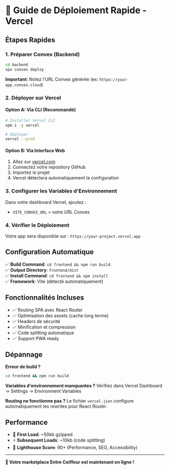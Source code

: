 # 🚀 Guide de Déploiement Rapide - Vercel

## Étapes Rapides

### 1. Préparer Convex (Backend)
```bash
cd backend
npx convex deploy
```
**Important**: Notez l'URL Convex générée (ex: `https://your-app.convex.cloud`)

### 2. Déployer sur Vercel

#### Option A: Via CLI (Recommandé)
```bash
# Installer Vercel CLI
npm i -g vercel

# Déployer
vercel --prod
```

#### Option B: Via Interface Web
1. Allez sur [vercel.com](https://vercel.com)
2. Connectez votre repository GitHub
3. Importez le projet
4. Vercel détectera automatiquement la configuration

### 3. Configurer les Variables d'Environnement

Dans votre dashboard Vercel, ajoutez :
- `VITE_CONVEX_URL` = votre URL Convex

### 4. Vérifier le Déploiement

Votre app sera disponible sur : `https://your-project.vercel.app`

## Configuration Automatique

✅ **Build Command**: `cd frontend && npm run build`  
✅ **Output Directory**: `frontend/dist`  
✅ **Install Command**: `cd frontend && npm install`  
✅ **Framework**: Vite (détecté automatiquement)

## Fonctionnalités Incluses

- ✅ Routing SPA avec React Router
- ✅ Optimisation des assets (cache long terme)
- ✅ Headers de sécurité
- ✅ Minification et compression
- ✅ Code splitting automatique
- ✅ Support PWA ready

## Dépannage

**Erreur de build ?**
```bash
cd frontend && npm run build
```

**Variables d'environnement manquantes ?**
Vérifiez dans Vercel Dashboard → Settings → Environment Variables

**Routing ne fonctionne pas ?**
Le fichier `vercel.json` configure automatiquement les rewrites pour React Router.

## Performance

- 🚀 **First Load**: ~50kb gzipped
- ⚡ **Subsequent Loads**: ~10kb (code splitting)
- 🎯 **Lighthouse Score**: 90+ (Performance, SEO, Accessibility)

---

**🎉 Votre marketplace Entre Coiffeur est maintenant en ligne !**
